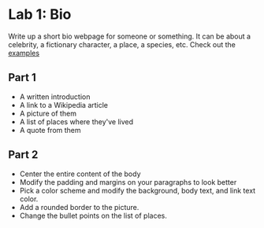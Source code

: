 # Lab 1: Bio

Write up a short bio webpage for someone or something. It can be about a celebrity, a fictionary character, a place, a species, etc. Check out the [examples](https://github.com/PdxCodeGuild/class_bumble_bee/tree/main/2%20HTML%20%2B%20CSS/labs/images)

## Part 1

- A written introduction
- A link to a Wikipedia article
- A picture of them
- A list of places where they've lived
- A quote from them

## Part 2

- Center the entire content of the body
- Modify the padding and margins on your paragraphs to look better
- Pick a color scheme and modify the background, body text, and link text color.
- Add a rounded border to the picture.
- Change the bullet points on the list of places.
